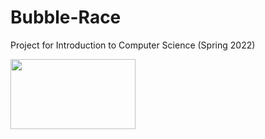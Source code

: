 # Bubble-Race
Project for Introduction to Computer Science (Spring 2022)

<img src="https://user-images.githubusercontent.com/89497828/226586524-6c564c75-a997-440f-bff8-fd38b3e5f757.png" width="200" height="112">

<!-- ![PPT Intro to CS Final Project](https://user-images.githubusercontent.com/89497828/226586524-6c564c75-a997-440f-bff8-fd38b3e5f757.png ) -->
